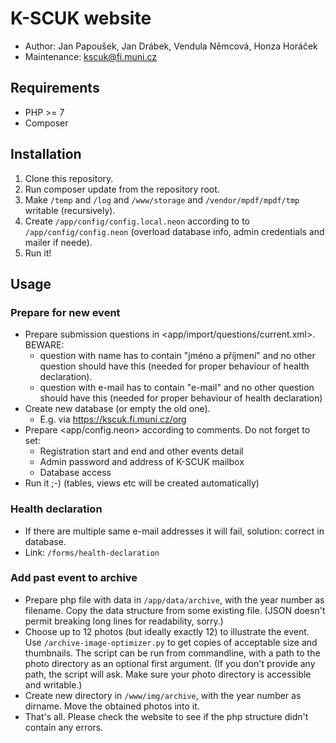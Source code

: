 K-SCUK website
==============

 * Author: Jan Papoušek, Jan Drábek, Vendula Němcová, Honza Horáček
 * Maintenance: <kscuk@fi.muni.cz>

## Requirements

 * PHP >= 7
 * Composer

## Installation

 1. Clone this repository.
 2. Run composer update from the repository root.
 3. Make `/temp` and `/log` and `/www/storage` and `/vendor/mpdf/mpdf/tmp`
    writable (recursively).
 4. Create `/app/config/config.local.neon` according to to
    `/app/config/config.neon` (overload database info, admin credentials and
    mailer if neede).
 5. Run it!

## Usage

### Prepare for new event

 * Prepare submission questions in <app/import/questions/current.xml>. BEWARE:
   - question with name has to contain "jméno a příjmení" and no other
     question should have this (needed for proper behaviour of health
     declaration).
   - question with e-mail has to contain "e-mail" and no other question should
     have this (needed for proper behaviour of health declaration)
 * Create new database (or empty the old one).
   - E.g. via <https://kscuk.fi.muni.cz/org>
 * Prepare <app/config.neon> according to comments. Do not forget to set:
      - Registration start and end and other events detail
      - Admin password and address of K-SCUK mailbox
      - Database access
 * Run it ;-) (tables, views etc will be created automatically)

### Health declaration

 * If there are multiple same e-mail addresses it will fail,
   solution: correct in database.
 * Link: `/forms/health-declaration`

### Add past event to archive

 * Prepare php file with data in `/app/data/archive`, with the year number as
   filename. Copy the data structure from some existing file. (JSON doesn't
   permit breaking long lines for readability, sorry.)
 * Choose up to 12 photos (but ideally exactly 12) to illustrate the event.
   Use `/archive-image-optimizer.py` to get copies of acceptable size and
   thumbnails. The script can be run from commandline, with a path to the photo
   directory as an optional first argument. (If you don't provide any path, the
   script will ask. Make sure your photo directory is accessible and writable.)
 * Create new directory in `/www/img/archive`, with the year number as dirname.
   Move the obtained photos into it.
 * That's all. Please check the website to see if the php structure didn't
   contain any errors.
